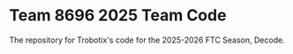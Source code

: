 # Team 8696 2025 Team Code

The repository for Trobotix's code for the 2025-2026 FTC Season, Decode.
